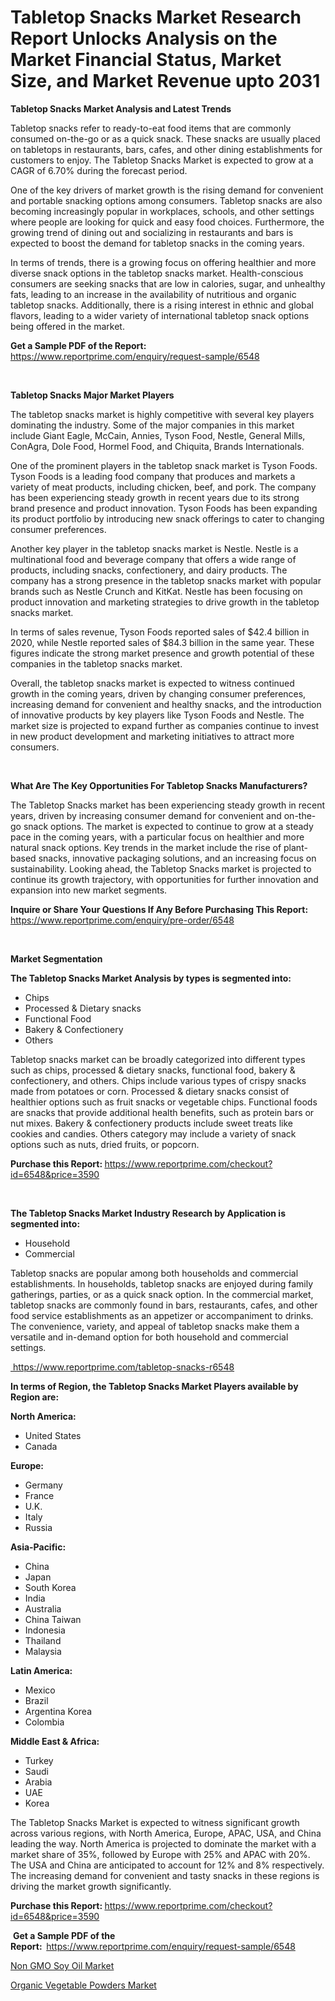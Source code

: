 <p><h1>Tabletop Snacks Market Research Report Unlocks Analysis on the Market Financial Status, Market Size, and Market Revenue upto 2031</h1></p><p><strong>Tabletop Snacks Market Analysis and Latest Trends</strong></p>
<p><p>Tabletop snacks refer to ready-to-eat food items that are commonly consumed on-the-go or as a quick snack. These snacks are usually placed on tabletops in restaurants, bars, cafes, and other dining establishments for customers to enjoy. The Tabletop Snacks Market is expected to grow at a CAGR of 6.70% during the forecast period.</p><p>One of the key drivers of market growth is the rising demand for convenient and portable snacking options among consumers. Tabletop snacks are also becoming increasingly popular in workplaces, schools, and other settings where people are looking for quick and easy food choices. Furthermore, the growing trend of dining out and socializing in restaurants and bars is expected to boost the demand for tabletop snacks in the coming years.</p><p>In terms of trends, there is a growing focus on offering healthier and more diverse snack options in the tabletop snacks market. Health-conscious consumers are seeking snacks that are low in calories, sugar, and unhealthy fats, leading to an increase in the availability of nutritious and organic tabletop snacks. Additionally, there is a rising interest in ethnic and global flavors, leading to a wider variety of international tabletop snack options being offered in the market.</p></p>
<p><strong>Get a Sample PDF of the Report:&nbsp;</strong> <a href="https://www.reportprime.com/enquiry/request-sample/6548">https://www.reportprime.com/enquiry/request-sample/6548</a></p>
<p>&nbsp;</p>
<p><strong>Tabletop Snacks Major Market Players</strong></p>
<p><p>The tabletop snacks market is highly competitive with several key players dominating the industry. Some of the major companies in this market include Giant Eagle, McCain, Annies, Tyson Food, Nestle, General Mills, ConAgra, Dole Food, Hormel Food, and Chiquita, Brands Internationals.</p><p>One of the prominent players in the tabletop snack market is Tyson Foods. Tyson Foods is a leading food company that produces and markets a variety of meat products, including chicken, beef, and pork. The company has been experiencing steady growth in recent years due to its strong brand presence and product innovation. Tyson Foods has been expanding its product portfolio by introducing new snack offerings to cater to changing consumer preferences.</p><p>Another key player in the tabletop snacks market is Nestle. Nestle is a multinational food and beverage company that offers a wide range of products, including snacks, confectionery, and dairy products. The company has a strong presence in the tabletop snacks market with popular brands such as Nestle Crunch and KitKat. Nestle has been focusing on product innovation and marketing strategies to drive growth in the tabletop snacks market.</p><p>In terms of sales revenue, Tyson Foods reported sales of $42.4 billion in 2020, while Nestle reported sales of $84.3 billion in the same year. These figures indicate the strong market presence and growth potential of these companies in the tabletop snacks market.</p><p>Overall, the tabletop snacks market is expected to witness continued growth in the coming years, driven by changing consumer preferences, increasing demand for convenient and healthy snacks, and the introduction of innovative products by key players like Tyson Foods and Nestle. The market size is projected to expand further as companies continue to invest in new product development and marketing initiatives to attract more consumers.</p></p>
<p>&nbsp;</p>
<p><strong>What Are The Key Opportunities For Tabletop Snacks Manufacturers?</strong></p>
<p><p>The Tabletop Snacks market has been experiencing steady growth in recent years, driven by increasing consumer demand for convenient and on-the-go snack options. The market is expected to continue to grow at a steady pace in the coming years, with a particular focus on healthier and more natural snack options. Key trends in the market include the rise of plant-based snacks, innovative packaging solutions, and an increasing focus on sustainability. Looking ahead, the Tabletop Snacks market is projected to continue its growth trajectory, with opportunities for further innovation and expansion into new market segments.</p></p>
<p><strong>Inquire or Share Your Questions If Any Before Purchasing This Report:</strong> <a href="https://www.reportprime.com/enquiry/pre-order/6548">https://www.reportprime.com/enquiry/pre-order/6548</a></p>
<p>&nbsp;</p>
<p><strong>Market Segmentation</strong></p>
<p><strong>The Tabletop Snacks Market Analysis by types is segmented into:</strong></p>
<p><ul><li>Chips</li><li>Processed & Dietary snacks</li><li>Functional Food</li><li>Bakery & Confectionery</li><li>Others</li></ul></p>
<p><p>Tabletop snacks market can be broadly categorized into different types such as chips, processed & dietary snacks, functional food, bakery & confectionery, and others. Chips include various types of crispy snacks made from potatoes or corn. Processed & dietary snacks consist of healthier options such as fruit snacks or vegetable chips. Functional foods are snacks that provide additional health benefits, such as protein bars or nut mixes. Bakery & confectionery products include sweet treats like cookies and candies. Others category may include a variety of snack options such as nuts, dried fruits, or popcorn.</p></p>
<p><strong>Purchase this Report:&nbsp;</strong><a href="https://www.reportprime.com/checkout?id=6548&price=3590">https://www.reportprime.com/checkout?id=6548&price=3590</a></p>
<p>&nbsp;</p>
<p><strong>The Tabletop Snacks Market Industry Research by Application is segmented into:</strong></p>
<p><ul><li>Household</li><li>Commercial</li></ul></p>
<p><p>Tabletop snacks are popular among both households and commercial establishments. In households, tabletop snacks are enjoyed during family gatherings, parties, or as a quick snack option. In the commercial market, tabletop snacks are commonly found in bars, restaurants, cafes, and other food service establishments as an appetizer or accompaniment to drinks. The convenience, variety, and appeal of tabletop snacks make them a versatile and in-demand option for both household and commercial settings.</p></p>
<p><a href="https://www.reportprime.com/tabletop-snacks-r6548">&nbsp;https://www.reportprime.com/tabletop-snacks-r6548</a></p>
<p><strong>In terms of Region, the Tabletop Snacks Market Players available by Region are:</strong></p>
<p>
    <p> <strong> North America: </strong>
        <ul>
            <li>United States</li>
            <li>Canada</li>
        </ul>
        </p> 
    <p> <strong> Europe: </strong>
        <ul>
            <li>Germany</li>
            <li>France</li>
            <li>U.K.</li>
            <li>Italy</li>
            <li>Russia</li>
        </ul>
        </p> 
    <p> <strong> Asia-Pacific: </strong>
        <ul>
            <li>China</li>
            <li>Japan</li>
            <li>South Korea</li>
            <li>India</li>
            <li>Australia</li>
            <li>China Taiwan</li>
            <li>Indonesia</li>
            <li>Thailand</li>
            <li>Malaysia</li>
        </ul>
        </p> 
    <p> <strong> Latin America: </strong>
        <ul>
            <li>Mexico</li>
            <li>Brazil</li>
            <li>Argentina Korea</li>
            <li>Colombia</li>
        </ul>
        </p> 
    <p> <strong> Middle East & Africa: </strong>
        <ul>
            <li>Turkey</li>
            <li>Saudi</li>
            <li>Arabia</li>
            <li>UAE</li>
            <li>Korea</li>
        </ul>
    </p>
    </p>
<p><p>The Tabletop Snacks Market is expected to witness significant growth across various regions, with North America, Europe, APAC, USA, and China leading the way. North America is projected to dominate the market with a market share of 35%, followed by Europe with 25% and APAC with 20%. The USA and China are anticipated to account for 12% and 8% respectively. The increasing demand for convenient and tasty snacks in these regions is driving the market growth significantly.</p></p>
<p><strong>Purchase this Report: </strong><a href="https://www.reportprime.com/checkout?id=6548&price=3590">https://www.reportprime.com/checkout?id=6548&price=3590</a></p>
<p>&nbsp;<strong>Get a Sample PDF of the Report:&nbsp;&nbsp;</strong><a href="https://www.reportprime.com/enquiry/request-sample/6548">https://www.reportprime.com/enquiry/request-sample/6548</a></p>
<p><strong></strong></p>
<p><p><a href="https://github.com/mauripalmi/Market-Research-Report-List-5/blob/main/non-gmo-soy-oil-market.md">Non GMO Soy Oil Market</a></p><p><a href="https://github.com/gulaimolin/Market-Research-Report-List-6/blob/main/organic-vegetable-powders-market.md">Organic Vegetable Powders Market</a></p></p>